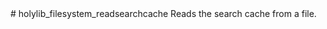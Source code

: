 <type name="holylib_filesystem_readsearchcache" category="" is="convar">
	<summary>
		# holylib_filesystem_readsearchcache
		Reads the search cache from a file.
	</summary>
</type>